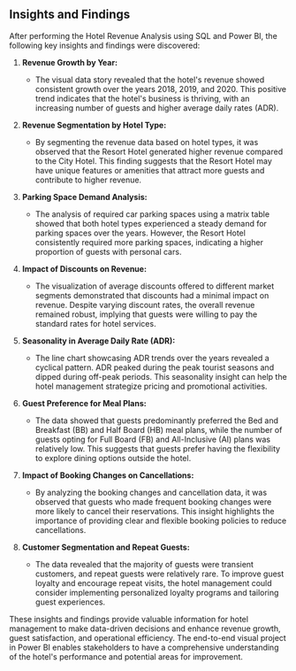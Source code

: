 ## Insights and Findings

After performing the Hotel Revenue Analysis using SQL and Power BI, the following key insights and findings were discovered:

1. **Revenue Growth by Year:**
   - The visual data story revealed that the hotel's revenue showed consistent growth over the years 2018, 2019, and 2020. This positive trend indicates that the hotel's business is thriving, with an increasing number of guests and higher average daily rates (ADR).

2. **Revenue Segmentation by Hotel Type:**
   - By segmenting the revenue data based on hotel types, it was observed that the Resort Hotel generated higher revenue compared to the City Hotel. This finding suggests that the Resort Hotel may have unique features or amenities that attract more guests and contribute to higher revenue.

3. **Parking Space Demand Analysis:**
   - The analysis of required car parking spaces using a matrix table showed that both hotel types experienced a steady demand for parking spaces over the years. However, the Resort Hotel consistently required more parking spaces, indicating a higher proportion of guests with personal cars.

4. **Impact of Discounts on Revenue:**
   - The visualization of average discounts offered to different market segments demonstrated that discounts had a minimal impact on revenue. Despite varying discount rates, the overall revenue remained robust, implying that guests were willing to pay the standard rates for hotel services.

5. **Seasonality in Average Daily Rate (ADR):**
   - The line chart showcasing ADR trends over the years revealed a cyclical pattern. ADR peaked during the peak tourist seasons and dipped during off-peak periods. This seasonality insight can help the hotel management strategize pricing and promotional activities.

6. **Guest Preference for Meal Plans:**
   - The data showed that guests predominantly preferred the Bed and Breakfast (BB) and Half Board (HB) meal plans, while the number of guests opting for Full Board (FB) and All-Inclusive (AI) plans was relatively low. This suggests that guests prefer having the flexibility to explore dining options outside the hotel.

7. **Impact of Booking Changes on Cancellations:**
   - By analyzing the booking changes and cancellation data, it was observed that guests who made frequent booking changes were more likely to cancel their reservations. This insight highlights the importance of providing clear and flexible booking policies to reduce cancellations.

8. **Customer Segmentation and Repeat Guests:**
   - The data revealed that the majority of guests were transient customers, and repeat guests were relatively rare. To improve guest loyalty and encourage repeat visits, the hotel management could consider implementing personalized loyalty programs and tailoring guest experiences.

These insights and findings provide valuable information for hotel management to make data-driven decisions and enhance revenue growth, guest satisfaction, and operational efficiency. The end-to-end visual project in Power BI enables stakeholders to have a comprehensive understanding of the hotel's performance and potential areas for improvement.
